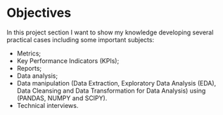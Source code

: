 # Objectives
In this project section I want to show my knowledge developing several practical cases including some important subjects:
- Metrics;
- Key Performance Indicators (KPIs);
- Reports;
- Data analysis;
- Data manipulation (Data Extraction, Exploratory Data Analysis (EDA), Data Cleansing and Data Transformation for Data Analysis) using (PANDAS, NUMPY and SCIPY).
- Technical interviews.